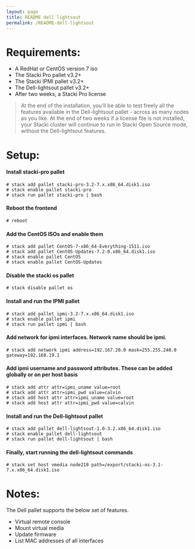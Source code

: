 ```yaml
---
layout: page
title: README dell lightsout
permalink: /README-dell-lightsout
---
```


# Requirements:

 - A RedHat or CentOS version 7 iso
 - The Stacki Pro pallet v3.2+
 - The Stacki IPMI pallet v3.2+
 - The Dell-lightsout pallet v3.2+
 - After two weeks, a Stacki Pro license

> At the end of the installation, you'll be able to test freely all the features available in the Dell-lightsout pallet - across as many nodes as you like. At the end of two weeks if a license file is not installed, your Stacki cluster will continue to run in Stacki Open Source mode, without the Dell-lightsout features.

# Setup:

#### Install stacki-pro pallet
	# stack add pallet stacki-pro-3.2-7.x.x86_64.disk1.iso
	# stack enable pallet stacki-pro
	# stack run pallet stacki-pro | bash
#### Reboot the frontend
	# reboot
#### Add the CentOS ISOs and enable them
	# stack add pallet CentOS-7-x86_64-Everything-1511.iso
	# stack add pallet CentOS-Updates-7.2-0.x86_64.disk1.iso 
	# stack enable pallet CentOS
	# stack enable pallet CentOS-Updates
#### Disable the stacki os pallet
	# stack disable pallet os
#### Install and run the IPMI pallet
	# stack add pallet ipmi-3.2-7.x.x86_64.disk1.iso
	# stack enable pallet ipmi
	# stack run pallet ipmi | bash
#### Add network for ipmi interfaces. Network name should be ipmi.
	# stack add network ipmi address=192.167.20.0 mask=255.255.240.0 gateway=192.168.19.1
#### Add ipmi username and password attributes. These can be added globally or on per host basis
	# stack add attr attr=ipmi_uname value=root
	# stack add attr attr=ipmi_pwd value=calvin
	# stack add host attr attr=ipmi_uname value=root
	# stack add host attr attr=ipmi_pwd value=calvin
#### Install and run the Dell-lightsout pallet
	# stack add pallet dell-lightsout-1.0-3.2.x86_64.disk1.iso
	# stack enable pallet dell-lightsout
	# stack run pallet dell-lightsout | bash
#### Finally, start running the dell-lightsout commands
	# stack set host vmedia node218 path=/export/stacki-os-3.1-7.x.x86_64.disk1.iso

# Notes:

The Dell pallet supports the below set of features. 
* Virtual remote console
* Mount virtual media
* Update firmware
* List MAC addresses of all interfaces


